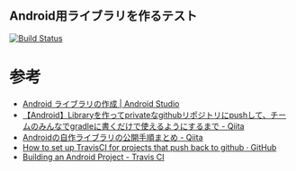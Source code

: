 Android用ライブラリを作るテスト
------------------------------

[![Build Status](https://travis-ci.org/mikecat/LibraryTest.svg?branch=master)](https://travis-ci.org/mikecat/LibraryTest)

参考
====

* [Android ライブラリの作成 | Android Studio](https://developer.android.com/studio/projects/android-library.html?hl=ja)
* [【Android】Libraryを作ってprivateなgithubリポジトリにpushして、チームのみんなでgradleに書くだけで使えるようにするまで - Qiita](https://qiita.com/kgmyshin/items/87f560172c31c2fbd899)
* [Androidの自作ライブラリの公開手順まとめ - Qiita](https://qiita.com/taisho6339/items/ac802c13c1409ff33fd7)
* [How to set up TravisCI for projects that push back to github · GitHub](https://gist.github.com/willprice/e07efd73fb7f13f917ea)
* [Building an Android Project - Travis CI](https://docs.travis-ci.com/user/languages/android/)
